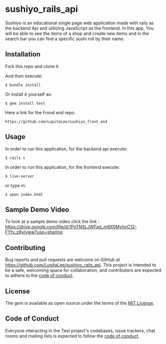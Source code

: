 # sushiyo_rails_api

Sushiyo is an educational single page web application made with rails as the backend Api and utilizing JavaScript as the frontend.
In this app, You will be able to see the items  of a shop and create new items and in the search bar you can find a specific sushi roll by their name.  

## Installation


Fork this repo and clone it.

And then execute:

    $ bundle install

Or install it yourself as:

    $ gem install test

Here a link for the Frond end repo.
```
https://github.com/LupitaLee/sushiyo_front_end
```

## Usage

In order to run this application, for the backend api execute:
```
$ rails s
```
In order to run this application, for the frontend execute:
```
$ live-server
```
or type in:
```
$ open index.html
```

## Sample Demo Video
To look at a sample demo video click the link :
https://drive.google.com/file/d/1PoTN5LJWFad_m6X0MyhnC12-FYfy_z8y/view?usp=sharing

## Contributing

Bug reports and pull requests are welcome on GitHub at https://github.com/LupitaLee/sushiyo_rails_api. This project is intended to be a safe, welcoming space for collaboration, and contributors are expected to adhere to the [code of conduct](https://github.com/LupitaLee/sushiyo_rails_api/blob/master/CODE_OF_CONDUCT.md).

## License

The gem is available as open source under the terms of the [MIT License](https://opensource.org/licenses/MIT).

## Code of Conduct

Everyone interacting in the Test project's codebases, issue trackers, chat rooms and mailing lists is expected to follow the [code of conduct](https://github.com/LupitaLee/sushiyo_rails_api/blob/master/CODE_OF_CONDUCT.md).

